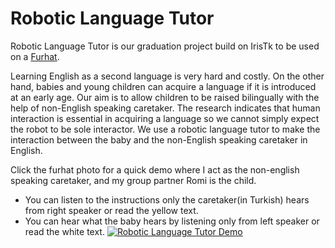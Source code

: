# Robotic Language Tutor

Robotic Language Tutor is our graduation project build on IrisTk to be used on a [Furhat](https://www.furhatrobotics.com/).

Learning English as a second language is very hard and costly. On the other hand, babies and young children can acquire a language if it is introduced at an early age. Our aim is to allow children to be raised bilingually with the help of non-English speaking caretaker. The research indicates that human interaction is essential in acquiring a language so we cannot simply expect the robot to be sole interactor. We use a robotic language tutor to make the interaction between the baby and the non-English speaking caretaker in English. 


Click the furhat photo for a quick demo where I act as the non-english speaking caretaker, and my group partner Romi is the child.
- You can listen to the instructions only the caretaker(in Turkish) hears from right speaker or read the yellow text.
- You can hear what the baby hears by listening only from left speaker or read the white text.
[![Robotic Language Tutor Demo](http://www.iristk.net/img/furhat.png)](https://drive.google.com/file/d/1EmNnCGUz4nccqCYer830WXSHSdRoHkF5/view?usp=sharing "Robotic Language Tutor Demo")
